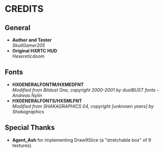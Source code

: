 # CREDITS

## General
* __Author and Tester__  
_SkullGamer205_
* __Original HXRTC HUD__  
_Hexereticdoom_

## Fonts

* __HXGENERALFONTM/HXMEDFNT__  
_Modified from Bitdust One, copyright 2000-2001 by dustBUST fonts - Andreas Nylin_
* __HXGENERALFONTS/HXSMLFNT__  
_Modified from SHAKAGRAPHICS 04, copyright [unknown years] by Shakagraphics_

## Special Thanks

* __Agent_Ash__ for implementing Draw9Slice (a "stretchable box" of 9 textures).
